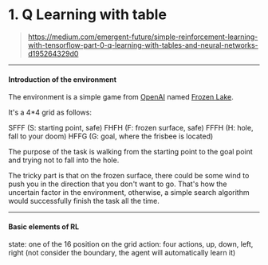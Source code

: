 # 1. Q Learning with table

> https://medium.com/emergent-future/simple-reinforcement-learning-with-tensorflow-part-0-q-learning-with-tables-and-neural-networks-d195264329d0

---
#### Introduction of the environment

The environment is a simple game from [OpenAI](https://gym.openai.com/docs/) named [Frozen Lake](https://gym.openai.com/envs/FrozenLake-v0/). 

It's a 4*4 grid as follows:

SFFF       (S: starting point, safe)
FHFH       (F: frozen surface, safe)
FFFH       (H: hole, fall to your doom)
HFFG       (G: goal, where the frisbee is located)

The purpose of the task is walking from the starting point to the goal point and trying not to fall into the hole.

The tricky part is that on the frozen surface, there could be some wind to push you in the direction that you don't want to go. That's how the uncertain factor in the environment, otherwise, a simple search algorithm would successfully finish the task all the time.

---
#### Basic elements of RL

state: one of the 16 position on the grid
action: four actions, up, down, left, right (not consider the boundary, the agent will automatically learn it)